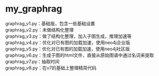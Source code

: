 # my_graphrag  

graphrag_v1.py：基础版，包含一些基础设置  
graphrag_v2.py：未做结构化整理  
graphrag_v3.py：做了结构化整理，加入子图生成，推理加速等  
graphrag_v4.py：优化对已有图的加载加速，使用neo4j企业版
graphrag_v5.py：优化对已有图的加载加速，使用neo4j社区版  
graphrag_v6.py：生成子图的html文件，直接从原始图谱中通过名词来提取   
graphrag_v7.py：抽取时间   
graphrag_v8.py：在v7的基础上整理精简代码     